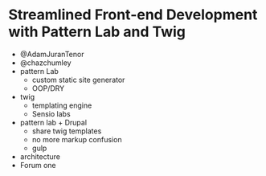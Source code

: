 # Streamlined Front-end Development with Pattern Lab and Twig
* @AdamJuranTenor
* @chazchumley
* pattern Lab
  * custom static site generator
  * OOP/DRY
* twig
  * templating engine
  * Sensio labs
* pattern lab + Drupal
  * share twig templates
  * no more markup confusion
  * gulp
* architecture
* Forum one

